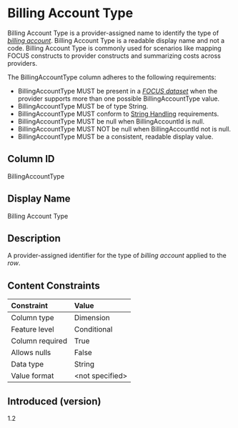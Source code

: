 # Billing Account Type

Billing Account Type is a provider-assigned name to identify the type of [*billing account*](#glossary:billing-account). Billing Account Type is a readable display name and not a code. Billing Account Type is commonly used for scenarios like mapping FOCUS constructs to provider constructs and summarizing costs across providers.

The BillingAccountType column adheres to the following requirements:

* BillingAccountType MUST be present in a [*FOCUS dataset*](#glossary:FOCUS-dataset) when the provider supports more than one possible BillingAccountType value.
* BillingAccountType MUST be of type String.
* BillingAccountType MUST conform to [String Handling](#stringhandling) requirements.
* BillingAccountType MUST be null when BillingAccountId is null.
* BillingAccountType MUST NOT be null when BillingAccountId not is null.
* BillingAccountType MUST be a consistent, readable display value.

## Column ID

BillingAccountType

## Display Name

Billing Account Type

## Description

A provider-assigned identifier for the type of *billing account* applied to the *row*.

## Content Constraints

| Constraint      | Value            |
| :-------------- | :--------------- |
| Column type     | Dimension        |
| Feature level   | Conditional      |
| Column required | True             |
| Allows nulls    | False            |
| Data type       | String           |
| Value format    | \<not specified> |

## Introduced (version)

1.2
